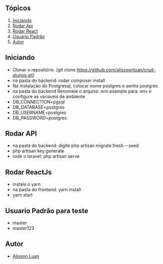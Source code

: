   ## Tópicos
1.  [Iniciando](#iniciando)
2.  [Rodar Api](#rodarapi)
3.  [Rodar React](#rodarjs)
4.  [Usuario Padrão](#usuariopadrao)
5.  [Autor](#autor)


<a name="iniciando"/></a>
## Iniciando
  - Clonar o repositório. (git clone https://github.com/alissoonluan/crud-alunos.git)
  - na pasta do backend: rodar composer install
  - Na instalação do Postgresql, colocar nome postgres e senha postgres
  - na pasta do backend Renomeie o arquivo .env.example para .env e configure as variaveis de ambiente
  - DB_CONNECTION=pgsql
  - DB_DATABASE=postgres
  - DB_USERNAME=postgres
  - DB_PASSWORD=postgres
  
<a name="rodarapi"/></a>
## Rodar API	
   - na pasta do backend: digite php artisan migrate:fresh --seed
   - php artisan key:generate
   - rode o laravel: php artisan serve
<a name="rodarjs"/></a>  
## Rodar ReactJs
  - instale o yarn
  - na pasta do frontend: yarn install
  - yarn start

<a name="usuariopadrao"/></a> 
## Usuario Padrão para teste
  - master
  - master123
  
     
<a name="autor"/></a>
## Autor
  - [Alisson Luan](https://br.linkedin.com/in/alissoonluan)
